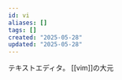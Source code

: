 ```yaml
---
id: vi
aliases: []
tags: []
created: "2025-05-28"
updated: "2025-05-28"
---
```


テキストエディタ。
[[vim]]の大元
